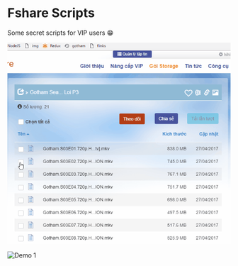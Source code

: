 # Fshare Scripts
Some secret scripts for VIP users 😁

![Demo 2](img/fscript.gif)

![Demo 1](img/fplay.gif)
